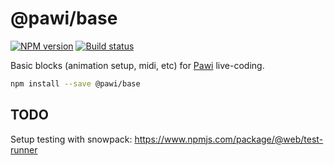 # @pawi/base

[![NPM version][npm-image]][npm-url]
[![Build status][travis-image]][travis-url]

[npm-image]: https://img.shields.io/npm/v/@pawi/base.svg?style=flat
[npm-url]: https://npmjs.org/package/@pawi/base
[travis-image]: https://img.shields.io/travis/pawijs/pawi.svg?style=flat
[travis-url]: https://travis-ci.org/pawijs/pawi

Basic blocks (animation setup, midi, etc) for [Pawi](https://pawijs.org) live-coding.

```sh
npm install --save @pawi/base
```

## TODO

Setup testing with snowpack: https://www.npmjs.com/package/@web/test-runner
